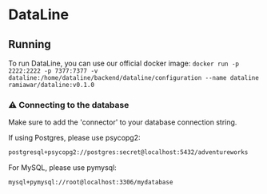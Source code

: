 # DataLine

## Running

To run DataLine, you can use our official docker image:
```docker run -p 2222:2222 -p 7377:7377 -v dataline:/home/dataline/backend/dataline/configuration --name dataline ramiawar/dataline:v0.1.0```



### ⚠️ Connecting to the database

Make sure to add the 'connector' to your database connection string. 

If using Postgres, please use psycopg2:

```bash
postgresql+psycopg2://postgres:secret@localhost:5432/adventureworks
```

For MySQL, please use pymysql:
```bash
mysql+pymysql://root@localhost:3306/mydatabase
```
